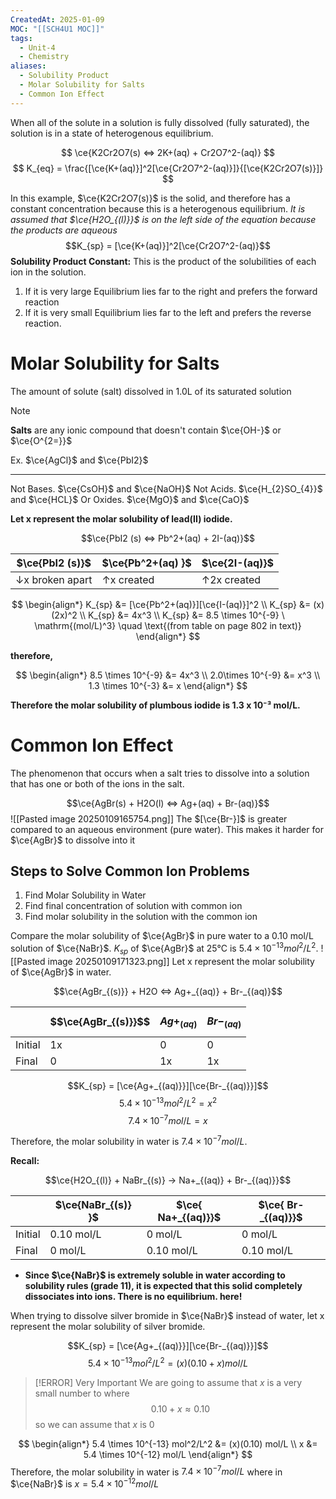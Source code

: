 ```yaml
---
CreatedAt: 2025-01-09
MOC: "[[SCH4U1 MOC]]"
tags:
  - Unit-4
  - Chemistry
aliases:
  - Solubility Product
  - Molar Solubility for Salts
  - Common Ion Effect
---
```

When all of the solute in a solution is fully dissolved (fully saturated), the solution is in a state of heterogenous equilibrium. 

$$
\ce{K2Cr2O7(s) <=> 2K+(aq) + Cr2O7^2-(aq)}
$$
$$
K_{eq} = \frac{[\ce{K+(aq)}]^2[\ce{Cr2O7^2-(aq)}]}{[\ce{K2Cr2O7(s)}]}
$$

In this example, $\ce{K2Cr2O7(s)}$ is the solid, and therefore has a constant concentration because this is a heterogenous equilibrium. *It is assumed that $\ce{H2O_{(l)}}$ is on the left side of the equation because the products are aqueous*
$$K_{sp} = [\ce{K+(aq)}]^2[\ce{Cr2O7^2-(aq)}$$
**Solubility Product Constant:** This is the product of the solubilities of each ion in the solution.

1. If it is very large
   Equilibrium lies far to the right and prefers the forward reaction
2. If it is very small
   Equilibrium lies far to the left and prefers the reverse reaction.

# Molar Solubility for **Salts**
The amount of solute (salt) dissolved in 1.0L of its saturated solution


> [!NOTE]
> **Salts** are any ionic compound that doesn't contain $\ce{OH-}$ or $\ce{O^{2=}}$
> 
> Ex. $\ce{AgCl}$ and $\ce{PbI2}$
> ___
> Not Bases. $\ce{CsOH}$ and $\ce{NaOH}$
> Not Acids. $\ce{H_{2}SO_{4}}$ and $\ce{HCL}$
> Or Oxides. $\ce{MgO}$ and $\ce{CaO}$

**Let x represent the molar solubility of lead(II) iodide.**

$$\ce{PbI2 (s) <=> Pb^2+(aq) + 2I-(aq)}$$

| $\ce{PbI2 (s)}$ | $\ce{Pb^2+(aq) }$ | $\ce{2I-(aq)}$ |
| --------------- | ----------------- | -------------- |
| ↓x broken apart | ↑x created        | ↑2x created    |

$$
\begin{align*} K_{sp} &= [\ce{Pb^2+(aq)}][\ce{I-(aq)}]^2 \\ K_{sp} &= (x)(2x)^2 \\ K_{sp} &= 4x^3 \\ K_{sp} &= 8.5 \times 10^{-9} \ \mathrm{(mol/L)^3} \quad \text{(from table on page 802 in text)} \end{align*}
$$

**therefore,**

$$
\begin{align*}
8.5 \times 10^{-9} &= 4x^3 \\
2.0\times 10^{-9} &= x^3 \\
1.3 \times 10^{-3} &= x
\end{align*}
$$

**Therefore the molar solubility of plumbous iodide is 1.3 x 10⁻³ mol/L.**

# Common Ion Effect
The phenomenon that occurs when a salt tries to dissolve into a solution that has one or both of the ions in the salt.


$$\ce{AgBr(s) + H2O(l) <=> Ag+(aq) + Br-(aq)}$$
![[Pasted image 20250109165754.png]]
The $[\ce{Br-}]$ is greater compared to an aqueous environment (pure water). This makes it harder for $\ce{AgBr}$ to dissolve into it

## Steps to Solve Common Ion Problems
1. Find Molar Solubility in Water
2. Find final concentration of solution with common ion
3. Find molar solubility in the solution with the common ion


Compare the molar solubility of $\ce{AgBr}$ in pure water to a 0.10 mol/L solution of $\ce{NaBr}$. 
$K_{sp}$ of $\ce{AgBr}$ at 25°C is $5.4 \times 10^{-13} mol^2/L^2$.
![[Pasted image 20250109171323.png]]
Let x represent the molar solubility of $\ce{AgBr}$ in water.

$$\ce{AgBr_{(s)}} + H2O <=> Ag+_{(aq)} + Br-_{(aq)}$$


|         | $$\ce{AgBr_{(s)}}$$ | $$Ag+_{(aq)}$$ | $$Br-_{(aq)}$$ |
| ------- | ------------------- | -------------- | -------------- |
| Initial | 1x                  | 0              | 0              |
| Final   | 0                   | 1x             | 1x             |

$$K_{sp} = [\ce{Ag+_{(aq)}}][\ce{Br-_{(aq)}}]$$
$$5.4 \times 10^{-13} mol^2/L^2 = x^2$$
$$7.4 \times 10^{-7} mol/L = x$$

Therefore, the molar solubility in water is $7.4 \times 10^{-7} mol/L$.

**Recall:**

$$\ce{H2O_{(l)} + NaBr_{(s)} -> Na+_{(aq)} + Br-_{(aq)}}$$


|         | $\ce{NaBr_{(s)} }$ | $\ce{ Na+_{(aq)}}$ | $\ce{ Br-_{(aq)}}$ |
| ------- | ------------------ | ------------------ | ------------------ |
| Initial | 0.10 mol/L         | 0 mol/L            | 0 mol/L            |
| Final   | 0 mol/L            | 0.10 mol/L         | 0.10 mol/L         |

* **Since $\ce{NaBr}$ is extremely soluble in water according to solubility rules (grade 11), it is expected that this solid completely dissociates into ions. There is no equilibrium. here!**

When trying to dissolve silver bromide in $\ce{NaBr}$ instead of water, let x represent the molar solubility of silver bromide.

$$K_{sp} = [\ce{Ag+_{(aq)}}][\ce{Br-_{(aq)}}]$$
$$5.4 \times 10^{-13} mol^2/L^2 = (x)(0.10 + x) mol/L$$

> [!ERROR] Very Important
> We are going to assume that $x$ is a very small number to where 
> $$0.10 +x\approx 0.10$$ 
> so we can assume that $x$ is 0

$$
\begin{align*}
5.4 \times 10^{-13} mol^2/L^2 &= (x)(0.10) mol/L \\
x &= 5.4 \times 10^{-12} mol/L
\end{align*}
$$
Therefore, the molar solubility in water is $7.4 \times 10^{-7} mol/L$ where in $\ce{NaBr}$ is $x = 5.4 \times 10^{-12} mol/L$

